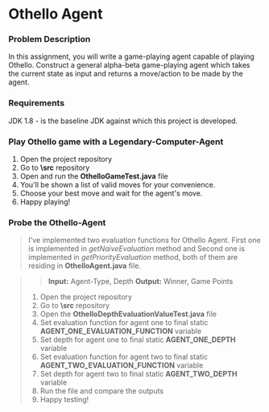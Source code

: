 # Othello Agent

### Problem Description
In this assignment, you will write a game-playing agent capable of playing 
Othello. Construct a general alpha-beta game-playing agent which takes the 
current state as input and returns a move/action to be made by the agent.


### Requirements
JDK 1.8 - is the baseline JDK against which this project is developed.


### Play Othello game with a Legendary-Computer-Agent

1. Open the project repository
2. Go to <b>\src</b> repository
3. Open and run the **OthelloGameTest.java** file
4. You'll be shown a list of valid moves for your convenience.
5. Choose your best move and wait for the agent's move.
6. Happy playing!



### Probe the Othello-Agent
>I've implemented two evaluation functions for Othello Agent. First one is implemented in
> <i>getNaiveEvaluation</i> method and Second one is implemented in
> <i>getPriorityEvaluation</i> method, both of them are residing in 
> <b>OthelloAgent.java</b> file.

>>**Input:** Agent-Type, Depth
>>**Output:** Winner, Game Points
> 
> 1. Open the project repository
> 2. Go to <b>\src</b> repository
> 3. Open the **OthelloDepthEvaluationValueTest.java** file
> 4. Set evaluation function for agent one to final static **AGENT_ONE_EVALUATION_FUNCTION** variable
> 5. Set depth for agent one to final static **AGENT_ONE_DEPTH** variable
> 6. Set evaluation function for agent two to final static **AGENT_TWO_EVALUATION_FUNCTION** variable
> 7. Set depth for agent two to final static **AGENT_TWO_DEPTH** variable
> 8. Run the file and compare the outputs
> 9. Happy testing!




